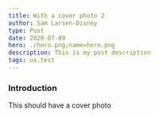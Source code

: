```yaml
---
title: With a cover photo 2
author: Sam Larsen-Disney
type: Post
date: 2020-07-09
hero: ./hero.png;name=hero.png
description: This is my post description
tags: ux,test
---
```

### Introduction
This should have a cover photo